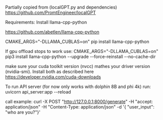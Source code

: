Partially copied from (localGPT.py and dependencies)
https://github.com/PromtEngineer/localGPT


Requirements:
Install llama-cpp-python

https://github.com/abetlen/llama-cpp-python



CMAKE_ARGS="-DLLAMA_CUBLAS=on" pip install llama-cpp-python

If gpu offload stops to work use:
CMAKE_ARGS="-DLLAMA_CUBLAS=on" pip3 install llama-cpp-python --upgrade --force-reinstall --no-cache-dir

make sure your cuda toolkit version (nvcc) mathes your driver version (nvidia-smi).
Install both as described here 
https://developer.nvidia.com/cuda-downloads


To run API server (for now only works with dolphin 8B and phi 4k) run:
uvicorn api_server:app --reload

call example:
curl -X POST "http://127.0.0.1:8000/generate" -H "accept: application/json" -H "Content-Type: application/json" -d '{
"user_input": "who are you?"}'
